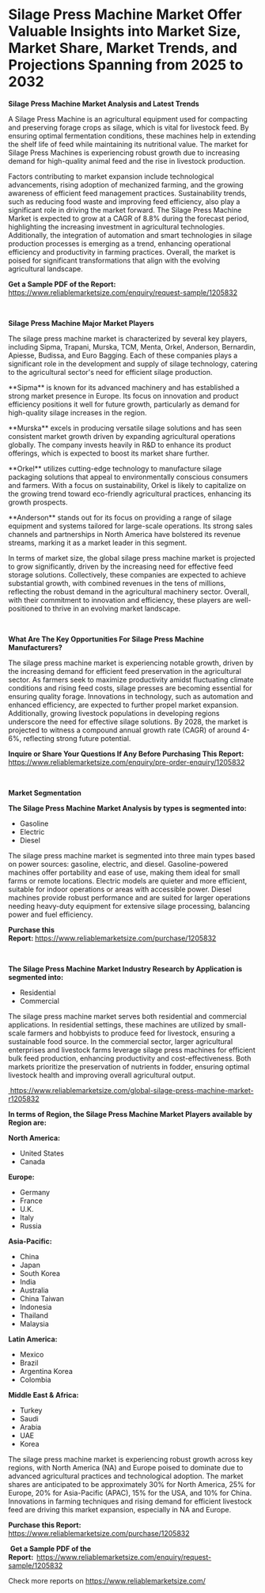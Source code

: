 <p><h1>Silage Press Machine Market Offer Valuable Insights into Market Size, Market Share, Market Trends, and Projections Spanning from 2025 to 2032</h1></p><p><strong>Silage Press Machine Market Analysis and Latest Trends</strong></p>
<p><p>A Silage Press Machine is an agricultural equipment used for compacting and preserving forage crops as silage, which is vital for livestock feed. By ensuring optimal fermentation conditions, these machines help in extending the shelf life of feed while maintaining its nutritional value. The market for Silage Press Machines is experiencing robust growth due to increasing demand for high-quality animal feed and the rise in livestock production. </p><p>Factors contributing to market expansion include technological advancements, rising adoption of mechanized farming, and the growing awareness of efficient feed management practices. Sustainability trends, such as reducing food waste and improving feed efficiency, also play a significant role in driving the market forward. The Silage Press Machine Market is expected to grow at a CAGR of 8.8% during the forecast period, highlighting the increasing investment in agricultural technologies. Additionally, the integration of automation and smart technologies in silage production processes is emerging as a trend, enhancing operational efficiency and productivity in farming practices. Overall, the market is poised for significant transformations that align with the evolving agricultural landscape.</p></p>
<p><strong>Get a Sample PDF of the Report:&nbsp;</strong> <a href="https://www.reliablemarketsize.com/enquiry/request-sample/1205832?utm_campaign=2936&utm_medium=2&utm_source=Github&utm_content=ia&utm_term=10042025&utm_id=silage-press-machine">https://www.reliablemarketsize.com/enquiry/request-sample/1205832</a></p>
<p>&nbsp;</p>
<p><strong>Silage Press Machine Major Market Players</strong></p>
<p><p>The silage press machine market is characterized by several key players, including Sipma, Trapani, Murska, TCM, Menta, Orkel, Anderson, Bernardin, Apiesse, Budissa, and Euro Bagging. Each of these companies plays a significant role in the development and supply of silage technology, catering to the agricultural sector's need for efficient silage production.</p><p>**Sipma** is known for its advanced machinery and has established a strong market presence in Europe. Its focus on innovation and product efficiency positions it well for future growth, particularly as demand for high-quality silage increases in the region. </p><p>**Murska** excels in producing versatile silage solutions and has seen consistent market growth driven by expanding agricultural operations globally. The company invests heavily in R&D to enhance its product offerings, which is expected to boost its market share further.</p><p>**Orkel** utilizes cutting-edge technology to manufacture silage packaging solutions that appeal to environmentally conscious consumers and farmers. With a focus on sustainability, Orkel is likely to capitalize on the growing trend toward eco-friendly agricultural practices, enhancing its growth prospects.</p><p>**Anderson** stands out for its focus on providing a range of silage equipment and systems tailored for large-scale operations. Its strong sales channels and partnerships in North America have bolstered its revenue streams, marking it as a market leader in this segment.</p><p>In terms of market size, the global silage press machine market is projected to grow significantly, driven by the increasing need for effective feed storage solutions. Collectively, these companies are expected to achieve substantial growth, with combined revenues in the tens of millions, reflecting the robust demand in the agricultural machinery sector. Overall, with their commitment to innovation and efficiency, these players are well-positioned to thrive in an evolving market landscape.</p></p>
<p>&nbsp;</p>
<p><strong>What Are The Key Opportunities For Silage Press Machine Manufacturers?</strong></p>
<p><p>The silage press machine market is experiencing notable growth, driven by the increasing demand for efficient feed preservation in the agricultural sector. As farmers seek to maximize productivity amidst fluctuating climate conditions and rising feed costs, silage presses are becoming essential for ensuring quality forage. Innovations in technology, such as automation and enhanced efficiency, are expected to further propel market expansion. Additionally, growing livestock populations in developing regions underscore the need for effective silage solutions. By 2028, the market is projected to witness a compound annual growth rate (CAGR) of around 4-6%, reflecting strong future potential.</p></p>
<p><strong>Inquire or Share Your Questions If Any Before Purchasing This Report:</strong> <a href="https://www.reliablemarketsize.com/enquiry/pre-order-enquiry/1205832?utm_campaign=2936&utm_medium=2&utm_source=Github&utm_content=ia&utm_term=10042025&utm_id=silage-press-machine">https://www.reliablemarketsize.com/enquiry/pre-order-enquiry/1205832</a></p>
<p>&nbsp;</p>
<p><strong>Market Segmentation</strong></p>
<p><strong>The Silage Press Machine Market Analysis by types is segmented into:</strong></p>
<p><ul><li>Gasoline</li><li>Electric</li><li>Diesel</li></ul></p>
<p><p>The silage press machine market is segmented into three main types based on power sources: gasoline, electric, and diesel. Gasoline-powered machines offer portability and ease of use, making them ideal for small farms or remote locations. Electric models are quieter and more efficient, suitable for indoor operations or areas with accessible power. Diesel machines provide robust performance and are suited for larger operations needing heavy-duty equipment for extensive silage processing, balancing power and fuel efficiency.</p></p>
<p><strong>Purchase this Report:&nbsp;</strong><a href="https://www.reliablemarketsize.com/purchase/1205832?utm_campaign=2936&utm_medium=2&utm_source=Github&utm_content=ia&utm_term=10042025&utm_id=silage-press-machine">https://www.reliablemarketsize.com/purchase/1205832</a></p>
<p>&nbsp;</p>
<p><strong>The Silage Press Machine Market Industry Research by Application is segmented into:</strong></p>
<p><ul><li>Residential</li><li>Commercial</li></ul></p>
<p><p>The silage press machine market serves both residential and commercial applications. In residential settings, these machines are utilized by small-scale farmers and hobbyists to produce feed for livestock, ensuring a sustainable food source. In the commercial sector, larger agricultural enterprises and livestock farms leverage silage press machines for efficient bulk feed production, enhancing productivity and cost-effectiveness. Both markets prioritize the preservation of nutrients in fodder, ensuring optimal livestock health and improving overall agricultural output.</p></p>
<p><a href="https://www.reliablemarketsize.com/global-silage-press-machine-market-r1205832?utm_campaign=2936&utm_medium=2&utm_source=Github&utm_content=ia&utm_term=10042025&utm_id=silage-press-machine">&nbsp;https://www.reliablemarketsize.com/global-silage-press-machine-market-r1205832</a></p>
<p><strong>In terms of Region, the Silage Press Machine Market Players available by Region are:</strong></p>
<p>
    <p> <strong> North America: </strong>
        <ul>
            <li>United States</li>
            <li>Canada</li>
        </ul>
        </p> 
    <p> <strong> Europe: </strong>
        <ul>
            <li>Germany</li>
            <li>France</li>
            <li>U.K.</li>
            <li>Italy</li>
            <li>Russia</li>
        </ul>
        </p> 
    <p> <strong> Asia-Pacific: </strong>
        <ul>
            <li>China</li>
            <li>Japan</li>
            <li>South Korea</li>
            <li>India</li>
            <li>Australia</li>
            <li>China Taiwan</li>
            <li>Indonesia</li>
            <li>Thailand</li>
            <li>Malaysia</li>
        </ul>
        </p> 
    <p> <strong> Latin America: </strong>
        <ul>
            <li>Mexico</li>
            <li>Brazil</li>
            <li>Argentina Korea</li>
            <li>Colombia</li>
        </ul>
        </p> 
    <p> <strong> Middle East & Africa: </strong>
        <ul>
            <li>Turkey</li>
            <li>Saudi</li>
            <li>Arabia</li>
            <li>UAE</li>
            <li>Korea</li>
        </ul>
    </p>
    </p>
<p><p>The silage press machine market is experiencing robust growth across key regions, with North America (NA) and Europe poised to dominate due to advanced agricultural practices and technological adoption. The market shares are anticipated to be approximately 30% for North America, 25% for Europe, 20% for Asia-Pacific (APAC), 15% for the USA, and 10% for China. Innovations in farming techniques and rising demand for efficient livestock feed are driving this market expansion, especially in NA and Europe.</p></p>
<p><strong>Purchase this Report: </strong><a href="https://www.reliablemarketsize.com/purchase/1205832?utm_campaign=2936&utm_medium=2&utm_source=Github&utm_content=ia&utm_term=10042025&utm_id=silage-press-machine">https://www.reliablemarketsize.com/purchase/1205832</a></p>
<p>&nbsp;<strong>Get a Sample PDF of the Report:&nbsp;&nbsp;</strong><a href="https://www.reliablemarketsize.com/enquiry/request-sample/1205832?utm_campaign=2936&utm_medium=2&utm_source=Github&utm_content=ia&utm_term=10042025&utm_id=silage-press-machine">https://www.reliablemarketsize.com/enquiry/request-sample/1205832</a></p>
<p><strong></strong></p>
<p>Check more reports on <a href="https://www.reliablemarketsize.com/?utm_campaign=2936&utm_medium=2&utm_source=Github&utm_content=ia&utm_term=10042025&utm_id=silage-press-machine">https://www.reliablemarketsize.com/</a></p>